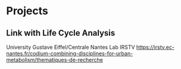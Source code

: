 
# Projects

## Link with Life Cycle Analysis

University Gustave Eiffel/Centrale Nantes Lab IRSTV
https://irstv.ec-nantes.fr/codium-combining-disciplines-for-urban-metabolism/thematiques-de-recherche



